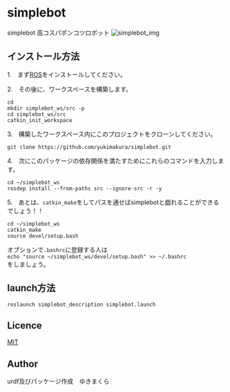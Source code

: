 # simplebot
simplebot 高コスパポンコツロボット
![simplebot_img](https://user-images.githubusercontent.com/20347923/89854247-5be98d00-dbce-11ea-84a8-12687ee7ad05.png)
## インストール方法
1.　まず[ROS](http://wiki.ros.org/ROS/Installation)をインストールしてください。

2.　その後に、ワークスペースを構築します。   
   
```
cd   
mkdir simplebot_ws/src -p   
cd simplebot_ws/src   
catkin_init_workspace   
```

3.　構築したワークスペース内にこのプロジェクトをクローンしてください。
```
git clone https://github.com/yukimakura/simplebot.git
```

4.　次にこのパッケージの依存関係を満たすためにこれらのコマンドを入力します。
```
cd ~/simplebot_ws
rosdep install --from-paths src --ignore-src -r -y
```

5.　あとは、`catkin_make`をしてパスを通せばsimplebotと戯れることができるでしょう！！
```
cd ~/simplebot_ws
catkin_make
source devel/setup.bash
```

オプションで`.bashrc`に登録する人は   
`echo "source ~/simplebot_ws/devel/setup.bash" >> ~/.bashrc`    
をしましょう。

## launch方法
`roslaunch simplebot_description simplebot.launch`

## Licence
[MIT](https://github.com/yukimakura/simplebot/blob/master/LICENSE)


## Author
urdf及びパッケージ作成　ゆきまくら
